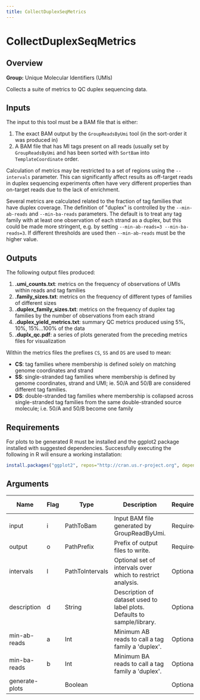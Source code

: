 ```yaml
---
title: CollectDuplexSeqMetrics
---
```


# CollectDuplexSeqMetrics

## Overview
**Group:** Unique Molecular Identifiers (UMIs)

Collects a suite of metrics to QC duplex sequencing data.

## Inputs

The input to this tool must be a BAM file that is either:

1. The exact BAM output by the `GroupReadsByUmi` tool (in the sort-order it was produced in)
2. A BAM file that has MI tags present on all reads (usually set by `GroupReadsByUmi` and has
   been sorted with `SortBam` into `TemplateCoordinate` order.

Calculation of metrics may be restricted to a set of regions using the `--intervals` parameter. This
can significantly affect results as off-target reads in duplex sequencing experiments often have very
different properties than on-target reads due to the lack of enrichment.

Several metrics are calculated related to the fraction of tag families that have duplex coverage. The
definition of "duplex" is controlled by the `--min-ab-reads` and `--min-ba-reads` parameters. The default
is to treat any tag family with at least one observation of each strand as a duplex, but this could be
made more stringent, e.g. by setting `--min-ab-reads=3 --min-ba-reads=3`.  If different thresholds are
used then `--min-ab-reads` must be the higher value.

## Outputs

The following output files produced:

1. **<output>.umi_counts.txt**: metrics on the frequency of observations of UMIs within reads and tag families
2. **<output>.family_sizes.txt**: metrics on the frequency of different types of families of different sizes
3. **<output>.duplex_family_sizes.txt**: metrics on the frequency of duplex tag families by the number of
                                         observations from each strand
4. **<output>.duplex_yield_metrics.txt**: summary QC metrics produced using 5%, 10%, 15%...100% of the data
5. **<output>.duplx_qc.pdf**: a series of plots generated from the preceding metrics files for visualization

Within the metrics files the prefixes `CS`, `SS` and `DS` are used to mean:

* **CS**: tag families where membership is defined solely on matching genome coordinates and strand
* **SS**: single-stranded tag families where membership is defined by genome coordinates, strand and UMI;
          ie. 50/A and 50/B are considered different tag families.
* **DS**: double-stranded tag families where membership is collapsed across single-stranded tag families
          from the same double-stranded source molecule; i.e. 50/A and 50/B become one family

## Requirements

For plots to be generated R must be installed and the ggplot2 package installed with suggested
dependencies. Successfully executing the following in R will ensure a working installation:

```R
install.packages("ggplot2", repos="http://cran.us.r-project.org", dependencies=TRUE)
```

## Arguments

|Name|Flag|Type|Description|Required?|Max Values|Default Value(s)|
|----|----|----|-----------|---------|----------|----------------|
|input|i|PathToBam|Input BAM file generated by GroupReadByUmi.|Required|1||
|output|o|PathPrefix|Prefix of output files to write.|Required|1||
|intervals|l|PathToIntervals|Optional set of intervals over which to restrict analysis.|Optional|1||
|description|d|String|Description of dataset used to label plots. Defaults to sample/library.|Optional|1||
|min-ab-reads|a|Int|Minimum AB reads to call a tag family a 'duplex'.|Optional|1|1|
|min-ba-reads|b|Int|Minimum BA reads to call a tag family a 'duplex'.|Optional|1|1|
|generate-plots||Boolean||Optional|1|true|

